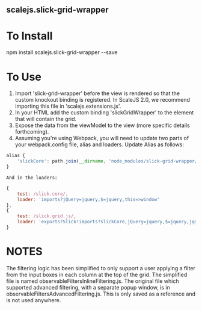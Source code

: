 ## scalejs.slick-grid-wrapper

# To Install 
npm install scalejs.slick-grid-wrapper --save

# To Use
1. Import 'slick-grid-wrapper' before the view is rendered so that the custom knockout binding is registered. In ScaleJS 2.0, we recommend importing this file in 'scalejs.extensions.js'.
2. In your HTML add the custom binding 'slickGridWrapper' to the element that will contain the grid.
3. Expose the data from the viewModel to the view (more specific details forthcoming).
4. Assuming you're using Webpack, you will need to update two parts of your webpack.config file, alias and loaders. Update Alias as follows:

```javascript
alias {
	'slickCore': path.join(__dirname, 'node_modules/slick-grid-wrapper/dist/utils/slick.core')
}
```
	And in the loaders:
```javascript
{
    test: /slick.core/,
    loader: 'imports?jQuery=jquery,$=jquery,this=>window'
},
{
    test: /slick.grid.js/,
    loader: 'exports?Slick!imports?slickCore,jQuery=jquery,$=jquery,jqm=jquery-mousewheel,this=>window'
}
```

# NOTES

The filtering logic has been simplified to only support a user applying a filter from the input boxes in each column at the top of the grid. The simplified file is named observableFiltersInlineFiltering.js. The original file which supported advanced filtering, with a separate popup window, is in observableFiltersAdvancedFiltering.js. This is only saved as a reference and is not used anywhere.

